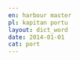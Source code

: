 ```yaml
---
en: harbour master
pl: kapitan portu
layout: dict_word
date: 2014-01-01
cat: port
---
```


<!-- TODO: opis -->